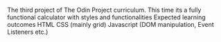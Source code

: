 The third project of The Odin Project curriculum.
This time its a fully functional calculator with styles and functionalities
Expected learning outcomes
HTML
CSS (mainly grid)
Javascript (DOM manipulation, Event Listeners etc.)